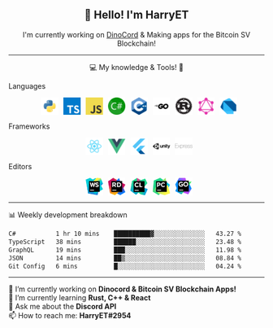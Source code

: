 <h2 align="center">👋 Hello! I'm HarryET</h2>
<p align="center">I'm currently working on <a href="https://github.com/HarryET/DinoCord">DinoCord</a> & Making apps for the Bitcoin SV Blockchain!</p>

***

<p align="center">💻 My knowledge & Tools! 🚀</p>
<p>Languages</p>
<p style="display: flex; flex-direction: row; justify-content: center; align-items: center; width: 100%;">
  <img style="padding-left: 10px;" width="34" src="https://raw.githubusercontent.com/github/explore/80688e429a7d4ef2fca1e82350fe8e3517d3494d/topics/python/python.png" />
  <img style="padding-left: 10px;" width="34" src="https://raw.githubusercontent.com/github/explore/80688e429a7d4ef2fca1e82350fe8e3517d3494d/topics/typescript/typescript.png" />
  <img style="padding-left: 10px;" width="34" src="https://raw.githubusercontent.com/github/explore/80688e429a7d4ef2fca1e82350fe8e3517d3494d/topics/javascript/javascript.png" />
  <img style="padding-left: 10px;" width="34" src="https://raw.githubusercontent.com/github/explore/80688e429a7d4ef2fca1e82350fe8e3517d3494d/topics/csharp/csharp.png" />
  <img style="padding-left: 10px;" width="34" src="https://raw.githubusercontent.com/github/explore/80688e429a7d4ef2fca1e82350fe8e3517d3494d/topics/cpp/cpp.png" />
  <img style="padding-left: 10px;" width="34" src="https://raw.githubusercontent.com/github/explore/80688e429a7d4ef2fca1e82350fe8e3517d3494d/topics/go/go.png" />
  <img style="padding-left: 10px;" width="34" src="https://raw.githubusercontent.com/github/explore/80688e429a7d4ef2fca1e82350fe8e3517d3494d/topics/rust/rust.png" />
  <img style="padding-left: 10px;" width="34" src="https://raw.githubusercontent.com/github/explore/80688e429a7d4ef2fca1e82350fe8e3517d3494d/topics/graphql/graphql.png" />
  <img style="padding-left: 10px;" width="34" src="https://raw.githubusercontent.com/github/explore/80688e429a7d4ef2fca1e82350fe8e3517d3494d/topics/dart/dart.png" />
</div>
<br>
<p>Frameworks</p>
<p style="display: flex; flex-direction: row; justify-content: center; align-items: center; width: 100%;">
  <img style="padding-left: 10px;" width="34" src="https://raw.githubusercontent.com/github/explore/80688e429a7d4ef2fca1e82350fe8e3517d3494d/topics/react/react.png" />
  <img style="padding-left: 10px;" width="34" src="https://raw.githubusercontent.com/github/explore/80688e429a7d4ef2fca1e82350fe8e3517d3494d/topics/vue/vue.png" />
  <img style="padding-left: 10px;" width="34" src="https://raw.githubusercontent.com/github/explore/80688e429a7d4ef2fca1e82350fe8e3517d3494d/topics/flutter/flutter.png" />
  <img style="padding-left: 10px;" width="34" src="https://raw.githubusercontent.com/github/explore/80688e429a7d4ef2fca1e82350fe8e3517d3494d/topics/unity/unity.png" />
  <img style="padding-left: 10px;" width="34" src="https://raw.githubusercontent.com/github/explore/80688e429a7d4ef2fca1e82350fe8e3517d3494d/topics/express/express.png" />
</div>
<br>
<p>Editors</p>
<p style="display: flex; flex-direction: row; justify-content: center; align-items: center; width: 100%;">
  <img style="padding-left: 10px;" width="34" src="https://github.com/HarryET/HarryET/raw/master/assets/icon-webstorm.png" />
  <img style="padding-left: 10px;" width="34" src="https://github.com/HarryET/HarryET/raw/master/assets/icon-rider.png" />
  <img style="padding-left: 10px;" width="34" src="https://github.com/HarryET/HarryET/raw/master/assets/icon_CLion.png" />
  <img style="padding-left: 10px;" width="34" src="https://github.com/HarryET/HarryET/raw/master/assets/icon-pycharm.png" />
  <img style="padding-left: 10px;" width="34" src="https://github.com/HarryET/HarryET/raw/master/assets/icon-goland.png" />
</div>

***

📊 Weekly development breakdown
<!--START_SECTION:waka-->
```text
C#           1 hr 10 mins    ██████████▓░░░░░░░░░░░░░░   43.27 % 
TypeScript   38 mins         ██████░░░░░░░░░░░░░░░░░░░   23.48 % 
GraphQL      19 mins         ███░░░░░░░░░░░░░░░░░░░░░░   11.98 % 
JSON         14 mins         ██▒░░░░░░░░░░░░░░░░░░░░░░   08.84 % 
Git Config   6 mins          █░░░░░░░░░░░░░░░░░░░░░░░░   04.24 % 
```
<!--END_SECTION:waka-->
***

🔭 I’m currently working on **Dinocord & Bitcoin SV Blockchain Apps!**<br>
🌱 I’m currently learning **Rust, C++ & React**<br>
💬 Ask me about the **Discord API**<br>
📫 How to reach me: **HarryET#2954**<br>
